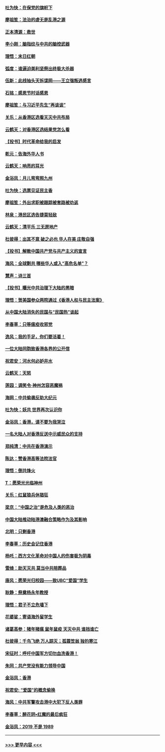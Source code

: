 #### [吐为快：在保党的旗帜下](../pages/nsc993/n11691188.md?t=12010711) 
#### [廖祖笙：法治的虚无是乱港之源](../pages/nsc993/n11690605.md?t=12010711) 
#### [正本清源：救世](../pages/nsc993/n11689134.md?t=12010711) 
#### [李小刚：脑指纹与中共的脑控武器](../pages/nsc993/n11688900.md?t=12010711) 
#### [理悟：末日红朝](../pages/nsc993/n11688829.md?t=12010711) 
#### [弧度：谁逼迫美利坚祭出终极大杀器](../pages/nsc993/n11688735.md?t=12010711) 
#### [伍新：此线抽头天拆谍网——王立强叛逃感言](../pages/nsc993/n11687981.md?t=12010711) 
#### [石铭：感恩节时话感恩](../pages/nsc993/n11687568.md?t=12010711) 
#### [廖祖笙：与习近平先生“再谈谈”](../pages/nsc993/n11687005.md?t=12010711) 
#### [关乐：从香港区选看天灭中共布局](../pages/nsc993/n11686647.md?t=12010711) 
#### [云鹤天：对香港区选结果党怎么看](../pages/nsc993/n11686216.md?t=12010711) 
#### [【投书】时代革命给我的启发](../pages/nsc993/n11684287.md?t=12010711) 
#### [乾元：告海外华人书](../pages/nsc993/n11684044.md?t=12010711) 
#### [云鹤天：响亮的耳光](../pages/nsc993/n11684254.md?t=12010711) 
#### [金浴凤：月儿弯弯照九州](../pages/nsc993/n11684231.md?t=12010711) 
#### [吐为快：选票见证民主香](../pages/nsc993/n11684206.md?t=12010711) 
#### [廖祖笙：外出求职被跟踪被套路被劝返](../pages/nsc993/n11683874.md?t=12010711) 
#### [林泉：港民区选告捷莫轻敌](../pages/nsc993/n11683930.md?t=12010711) 
#### [云鹤天：清平乐 三无房地产](../pages/nsc993/n11681521.md?t=12010711) 
#### [杜彼得：出其不意 破之必也 华人在美 庄敬自强](../pages/nsc993/n11679554.md?t=12010711) 
#### [【投书】解散中国共产党与共产主义的宣言](../pages/nsc993/n11679177.md?t=12010711) 
#### [海风：全球剿共 哪些华人或入“高危名单”？](../pages/nsc993/n11678617.md?t=12010711) 
#### [慧声：诗三首](../pages/nsc993/n11678848.md?t=12010711) 
#### [【投书】曝光中共治理下大陆的黑暗](../pages/nsc993/n11678674.md?t=12010711) 
#### [理悟：贺美国参众两院通过《香港人权与民主法案》](../pages/nsc993/n11678104.md?t=12010711) 
#### [从中国大陆消失的民国与“民国热”谈起](../pages/nsc993/n11678075.md?t=12010711) 
#### [李春草：只等瘟疫收邪党](../pages/nsc993/n11677308.md?t=12010711) 
#### [逸风：我的手足，你们要活着！](../pages/nsc993/n11676352.md?t=12010711) 
#### [一位大陆同胞致香港各界的公开信](../pages/nsc993/n11675761.md?t=12010711) 
#### [祝君安：河水何必妒井水](../pages/nsc993/n11675746.md?t=12010711) 
#### [云鹤天：天怒](../pages/nsc993/n11675718.md?t=12010711) 
#### [莲园：调笑令‧神州怎容恶魔祸](../pages/nsc993/n11675648.md?t=12010711) 
#### [海网：中共偷袭反助大纪元](../pages/nsc993/n11673515.md?t=12010711) 
#### [吐为快：妖共 世界再次认识你](../pages/nsc993/n11673506.md?t=12010711) 
#### [金浴凤：香港，请不要为我哭泣](../pages/nsc993/n11673248.md?t=12010711) 
#### [一名大陆人对香港反送中示威民众的支持](../pages/nsc993/n11672615.md?t=12010711) 
#### [郑纯清：中共在香港演示](../pages/nsc993/n11670539.md?t=12010711) 
#### [陈达：赞香港高等法院法官](../pages/nsc993/n11669542.md?t=12010711) 
#### [理悟：倒共烽火](../pages/nsc993/n11668844.md?t=12010711) 
#### [T：愿荣光光临神州](../pages/nsc993/n11668421.md?t=12010711) 
#### [关乐：红鼠狼兵休猖狂](../pages/nsc993/n11668378.md?t=12010711) 
#### [梁京：“中国之治”是危及人类的恶治](../pages/nsc993/n11668328.md?t=12010711) 
#### [中国大陆推动陆港澳融合策略作为及其影响](../pages/nsc993/n11668157.md?t=12010711) 
#### [北明：只剩香港](../pages/nsc993/n11668002.md?t=12010711) 
#### [李春草：历史会记住香港](../pages/nsc993/n11667927.md?t=12010711) 
#### [杨吒：西方文化革命对中国人的伤害极为阴毒](../pages/nsc993/n11664521.md?t=12010711) 
#### [雪绮：助天灭共 莫当中共陪葬品](../pages/nsc993/n11662650.md?t=12010711) 
#### [唐风：愿荣光归校园——致UBC“爱国”学生](../pages/nsc993/n11662194.md?t=12010711) 
#### [耿静：祭奠杨永年教授](../pages/nsc993/n11662514.md?t=12010711) 
#### [理悟：君子不立危墙下](../pages/nsc993/n11662172.md?t=12010711) 
#### [花婆娑：寄语海外留学生](../pages/nsc993/n11662121.md?t=12010711) 
#### [诸葛高参：猪年猪瘟 鼠年鼠疫 天灭中共 谁挡谁亡](../pages/nsc993/n11661980.md?t=12010711) 
#### [杜彼得：千鸟飞绝 万人踪灭；孤蓑笠翁 独钓寒江](../pages/nsc993/n11661170.md?t=12010711) 
#### [宋征时：呼吁中国军方切勿血洗香港！](../pages/nsc993/n11415318.md?t=12010711) 
#### [朱同：共产党没有能力领导中国](../pages/nsc993/n11660421.md?t=12010711) 
#### [金浴凤：香港](../pages/nsc993/n11660419.md?t=12010711) 
#### [祝君安: “爱国”的概念偷换](../pages/nsc993/n11659706.md?t=12010711) 
#### [海风：中共军警攻击港中大犯下反人类罪](../pages/nsc993/n11659632.md?t=12010711) 
#### [李春草：醉花阴•红魔的最后疯狂](../pages/nsc993/n11659287.md?t=12010711) 
#### [金浴凤：2019 不是 1989](../pages/nsc993/n11657663.md?t=12010711) 

----
#### [ >>> 更早内容 <<< ](../indexes/nsc993-earlier.md)
